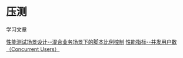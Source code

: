 # 压测

学习文章

[性能测试场景设计--混合业务场景下的脚本比例控制](http://debugtalk.com/post/scenario-design-scripts-percent-controll/)
[性能指标--并发用户数（Concurrent Users）](http://debugtalk.com/post/performance-index-concurrent-users/)
